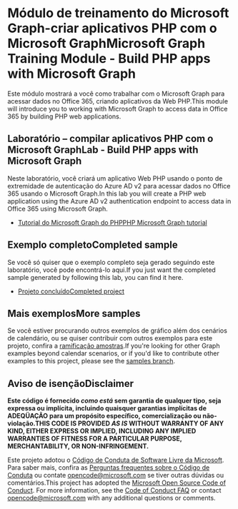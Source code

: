 # <a name="microsoft-graph-training-module---build-php-apps-with-microsoft-graph"></a><span data-ttu-id="c4701-101">Módulo de treinamento do Microsoft Graph-criar aplicativos PHP com o Microsoft Graph</span><span class="sxs-lookup"><span data-stu-id="c4701-101">Microsoft Graph Training Module - Build PHP apps with Microsoft Graph</span></span>

<span data-ttu-id="c4701-102">Este módulo mostrará a você como trabalhar com o Microsoft Graph para acessar dados no Office 365, criando aplicativos da Web PHP.</span><span class="sxs-lookup"><span data-stu-id="c4701-102">This module will introduce you to working with Microsoft Graph to access data in Office 365 by building PHP web applications.</span></span>

## <a name="lab---build-php-apps-with-microsoft-graph"></a><span data-ttu-id="c4701-103">Laboratório – compilar aplicativos PHP com o Microsoft Graph</span><span class="sxs-lookup"><span data-stu-id="c4701-103">Lab - Build PHP apps with Microsoft Graph</span></span>

<span data-ttu-id="c4701-104">Neste laboratório, você criará um aplicativo Web PHP usando o ponto de extremidade de autenticação do Azure AD v2 para acessar dados no Office 365 usando o Microsoft Graph.</span><span class="sxs-lookup"><span data-stu-id="c4701-104">In this lab you will create a PHP web application using the Azure AD v2 authentication endpoint to access data in Office 365 using Microsoft Graph.</span></span>

- [<span data-ttu-id="c4701-105">Tutorial do Microsoft Graph do PHP</span><span class="sxs-lookup"><span data-stu-id="c4701-105">PHP Microsoft Graph tutorial</span></span>](https://docs.microsoft.com/graph/training/php-tutorial)

## <a name="completed-sample"></a><span data-ttu-id="c4701-106">Exemplo completo</span><span class="sxs-lookup"><span data-stu-id="c4701-106">Completed sample</span></span>

<span data-ttu-id="c4701-107">Se você só quiser que o exemplo completo seja gerado seguindo este laboratório, você pode encontrá-lo aqui.</span><span class="sxs-lookup"><span data-stu-id="c4701-107">If you just want the completed sample generated by following this lab, you can find it here.</span></span>

- [<span data-ttu-id="c4701-108">Projeto concluído</span><span class="sxs-lookup"><span data-stu-id="c4701-108">Completed project</span></span>](demo)

## <a name="more-samples"></a><span data-ttu-id="c4701-109">Mais exemplos</span><span class="sxs-lookup"><span data-stu-id="c4701-109">More samples</span></span>

<span data-ttu-id="c4701-110">Se você estiver procurando outros exemplos de gráfico além dos cenários de calendário, ou se quiser contribuir com outros exemplos para este projeto, confira a [ramificação amostras](https://github.com/microsoftgraph/msgraph-training-phpapp/tree/samples).</span><span class="sxs-lookup"><span data-stu-id="c4701-110">If you're looking for other Graph examples beyond calendar scenarios, or if you'd like to contribute other examples to this project, please see the [samples branch](https://github.com/microsoftgraph/msgraph-training-phpapp/tree/samples).</span></span>

## <a name="disclaimer"></a><span data-ttu-id="c4701-111">Aviso de isenção</span><span class="sxs-lookup"><span data-stu-id="c4701-111">Disclaimer</span></span>

<span data-ttu-id="c4701-112">**Este código é fornecido *como está* sem garantia de qualquer tipo, seja expressa ou implícita, incluindo quaisquer garantias implícitas de ADEQÜAÇÃO para um propósito específico, comercialização ou não-violação.**</span><span class="sxs-lookup"><span data-stu-id="c4701-112">**THIS CODE IS PROVIDED *AS IS* WITHOUT WARRANTY OF ANY KIND, EITHER EXPRESS OR IMPLIED, INCLUDING ANY IMPLIED WARRANTIES OF FITNESS FOR A PARTICULAR PURPOSE, MERCHANTABILITY, OR NON-INFRINGEMENT.**</span></span>

<span data-ttu-id="c4701-p101">Este projeto adotou o [Código de Conduta de Software Livre da Microsoft](https://opensource.microsoft.com/codeofconduct/). Para saber mais, confira as [Perguntas frequentes sobre o Código de Conduta](https://opensource.microsoft.com/codeofconduct/faq/) ou contate [opencode@microsoft.com](mailto:opencode@microsoft.com) se tiver outras dúvidas ou comentários.</span><span class="sxs-lookup"><span data-stu-id="c4701-p101">This project has adopted the [Microsoft Open Source Code of Conduct](https://opensource.microsoft.com/codeofconduct/). For more information, see the [Code of Conduct FAQ](https://opensource.microsoft.com/codeofconduct/faq/) or contact [opencode@microsoft.com](mailto:opencode@microsoft.com) with any additional questions or comments.</span></span>
